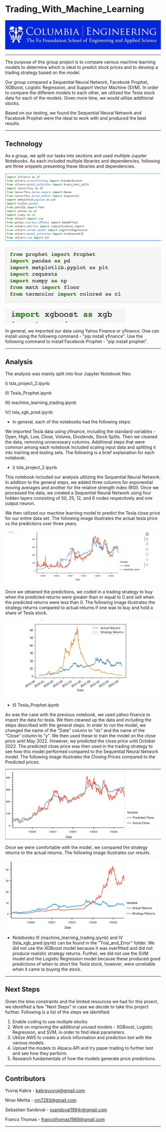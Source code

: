 # Trading_With_Machine_Learning

![Columbia Engineering.](Images/Columbia.jpeg)

___
The purpose of this group project is to compare various machine learning models to determine which is ideal to predict stock prices and to develop a trading strategy based on the model.

Our group compared a Sequential Neural Network, Facebook Prophet, XGBoost, Logistic Regression, and Support Vector Machine (SVM). In order to compare the different models to each other, we utilized the Tesla stock data for each of the models. Given more time, we would utilize additional stocks.

Based on our testing, we found the Sequential Neural Network and Facebook Prophet were the ideal to work with and produced the best results.

---

## Technology

As a group, we split our tasks into sections and used multiple Jupyter Notebooks. As each included multiple libraries and dependencies, following are three snippets presenting these libraries and dependencies.

![Import Libraries](Images/Libraries1.PNG)

![Import Libraries](Images/Libraries2.png)

![Import Libraries](Images/Libraries3.png)

In general, we imported our data using Yahoo Finance or yfinance. One can install using the following command - "pip install yfinance". Use the following command to install Facebook Prophet - "pip install prophet".

---

## Analysis

The analysis was mainly split into four Jupyter Notebook files:

I) tsla_project_2.ipynb

II) Tesla_Prophet.ipynb

III) machine_learning_trading.ipynb

IV) tsla_xgb_pred.ipynb


- In general, each of the notebooks had the following steps:

We imported Tesla data using yfinance, including the standard variables - Open, High, Low, Close, Volume, Dividends, Stock Splits. Then we cleaned the data, removing unnecessary columns. Additional steps that were common among each notebook included scaling input data and splitting it into training and testing sets. The following is a brief explanation for each notebook:


- I) tsla_project_2.ipynb

This notebook included our analysis utilizing the Sequential Neural Network.  In addition to the general steps, we added three columns for exponential moving averages and another for the relative strength index (RSI). Once we processed the data, we created a Sequential Neural Network using four hidden layers consisting of 50, 25, 12, and 6 nodes respectively and one output neuron. 

We then utilized our machine learning model to predict the Tesla close price for our entire data set. The following image illustrates the actual tesla price vs the predictions over three years. 

![NN - Closing v Predicted](Images/CvP_NN.png)

Once we obtained the predictions, we coded in a trading strategy to buy when the predicted returns were greater than or equal to 0 and sell when the predicted returns were less than 0. The following image illustrates the strategy returns compared to actual returns if one was to buy and hold a share of Tesla stock.

![NN - Returns](Images/NN_Returns.png)

- II) Tesla_Prophet.ipynb

As was the case with the previous notebook, we used yahoo finance to import the data for tesla. We then cleaned up the data and including the steps described with the general steps. In order to run the model, we changed the name of the "Date" column to "ds" and the name of the "Close" column to "y". We then used these to train the model on the close price until May 2022. However, we predicted the close price until October 2022. The predicted close price was then used in the trading strategy to see how this model performed compared to the Sequential Neural Network model. The following image illustrates the Closing Prices compared to the Predicted prices.

![FB Prophet - Closing v Predicted](Images/CvP_FBP.png)

Once we were comfortable with the model, we compared the strategy returns to the actual returns. The following image illustrates our results. 

![FB Prophet - Returns](Images/FBP_Returns.png)

- Notebooks III (machine_learning_trading.ipynb) and IV (tsla_xgb_pred.ipynb) can be found in the "Trial_and_Error" folder. We did not use the XGBoost model because it was overfitted and did not produce realistic strategy returns. Further, we did not use the SVM model and the Logistic Regression model because these produced good predictions of when to short the Tesla stock, however, were unreliable when it came to buying the stock. 

---

## Next Steps

Given the time constraints and the limited resources we had for this proect, we identified a few "Next Steps" in case we decide to take this project further. Following is a list of the steps we identified:

1) Enable coding to use multiple stocks. 
2) Work on improving the additional unused models - XGBoost, Logistic Regression, and SVM, in order to find ideal parameters.
3) Utilize AWS to create a stock information and prediction bot with the various models. 
4) Upload the models to Alpaca API and try paper trading to further test and see how they perform.
5) Research fundamentals of how the models generate price predictions.

---

## Contributors

Yuvraj Kabra - kabrayuvraj@gmail.com

Nirav Mehta - nm7293@gmail.com

Sebastian Sandoval - ssandoval1994r@gmail.com

Franco Thomas - francothomas1989@gmail.com

---
